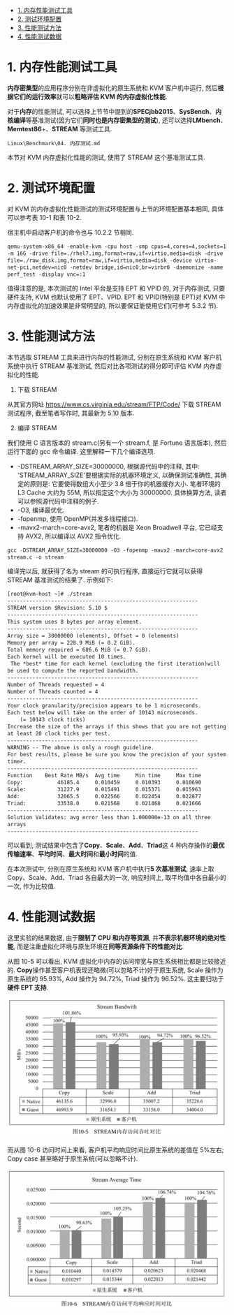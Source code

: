 
<!-- @import "[TOC]" {cmd="toc" depthFrom=1 depthTo=6 orderedList=false} -->

<!-- code_chunk_output -->

- [1. 内存性能测试工具](#1-内存性能测试工具)
- [2. 测试环境配置](#2-测试环境配置)
- [3. 性能测试方法](#3-性能测试方法)
- [4. 性能测试数据](#4-性能测试数据)

<!-- /code_chunk_output -->

# 1. 内存性能测试工具

**内存密集型**的应用程序分别在非虚拟化的原生系统和 KVM 客户机中运行, 然后**根据它们的运行效率**就可以**粗略评估 KVM 的内存虚拟化性能**.

对于**内存**的性能测试, 可以选择上节节中提到的**SPECjbb2015**、**SysBench**、**内核编译**等基准测试(因为它们**同时也是内存密集型的测试**), 还可以选择**LMbench**、**Memtest86**+、**STREAM** 等测试工具.

`Linux\Benchmark\04. 内存测试.md`

本节对 KVM 内存虚拟化性能的测试, 使用了 STREAM 这个基准测试工具.

# 2. 测试环境配置

对 KVM 的内存虚拟化性能测试的测试环境配置与上节的环境配置基本相同, 具体可以参考表 10\-1 和表 10\-2.

宿主机中启动客户机的命令也与 10.2.2 节相同.

```
qemu-system-x86_64 -enable-kvm -cpu host -smp cpus=4,cores=4,sockets=1 -m 16G -drive file=./rhel7.img,format=raw,if=virtio,media=disk -drive file=./raw_disk.img,format=raw,if=virtio,media=disk -device virtio-net-pci,netdev=nic0 -netdev bridge,id=nic0,br=virbr0 -daemonize -name perf_test -display vnc=:1
```

值得注意的是, 本次测试的 Intel 平台是支持 EPT 和 VPID 的, 对于内存测试, 只要硬件支持, KVM 也默认使用了 EPT、VPID. EPT 和 VPID(特别是 EPT)对 KVM 中内存虚拟化的加速效果是非常明显的, 所以要保证能使用它们(可参考 5.3.2 节).

# 3. 性能测试方法

本节选取 STREAM 工具来进行内存的性能测试, 分别在原生系统和 KVM 客户机系统中执行 STREAM 基准测试, 然后对比各项测试的得分即可评估 KVM 内存虚拟化的性能.

1. 下载 STREAM

从其官方网址 https://www.cs.virginia.edu/stream/FTP/Code/ 下载 STREAM 测试程序, 截至笔者写作时, 其最新为 5.10 版本.

2. 编译 STREAM

我们使用 C 语言版本的 stream.c(另有一个 stream.f, 是 Fortune 语言版本), 然后运行下面的 gcc 命令编译. 这里解释一下几个编译选项.

- \-DSTREAM\_ARRAY\_SIZE=30000000, 根据源代码中的注释, 其中: 'STREAM_ARRAY_SIZE'要根据实际的机器环境定义, 以确保测试准确性, 其确定的原则是: 它要使得数组大小至少 3.8 倍于你的机器缓存大小. 笔者环境的 L3 Cache 大约为 55M, 所以指定这个大小为 30000000. 具体换算方法, 读者可以参照源代码中注释的例子.
- \-O3, 编译最优化.
- \-fopenmp, 使用 OpenMP(并发多线程接口).
- \-mavx2\-march=core\-avx2, 笔者的机器是 Xeon Broadwell 平台, 它已经支持 AVX2, 所以编译以 AVX2 指令优化.

```
gcc -DSTREAM_ARRAY_SIZE=30000000 -O3 -fopenmp -mavx2 -march=core-avx2 stream.c -o stream
```

编译完以后, 就获得了名为 stream 的可执行程序, 直接运行它就可以获得 STREAM 基准测试的结果了. 示例如下:

```
[root@kvm-host ~]# ./stream
-------------------------------------------------------------
STREAM version $Revision: 5.10 $
-------------------------------------------------------------
This system uses 8 bytes per array element.
-------------------------------------------------------------
Array size = 30000000 (elements), Offset = 0 (elements)
Memory per array = 228.9 MiB (= 0.2 GiB).
Total memory required = 686.6 MiB (= 0.7 GiB).
Each kernel will be executed 10 times.
 The *best* time for each kernel (excluding the first iteration)will be used to compute the reported bandwidth.
-------------------------------------------------------------
Number of Threads requested = 4
Number of Threads counted = 4
-------------------------------------------------------------
Your clock granularity/precision appears to be 1 microseconds.
Each test below will take on the order of 10143 microseconds.
    (= 10143 clock ticks)
Increase the size of the arrays if this shows that you are not getting at least 20 clock ticks per test.
-------------------------------------------------------------
WARNING -- The above is only a rough guideline.
For best results, please be sure you know the precision of your system timer.
-------------------------------------------------------------
Function    Best Rate MB/s  Avg time     Min time     Max time
Copy:           46185.4     0.010459     0.010393     0.010690
Scale:          31227.9     0.015491     0.015371     0.015963
Add:            32065.5     0.022566     0.022454     0.022877
Triad:          33538.0     0.021568     0.021468     0.021666
-------------------------------------------------------------
Solution Validates: avg error less than 1.000000e-13 on all three arrays
-------------------------------------------------------------
```

可以看到, 测试结果中包含了**Copy**、**Scale**、**Add**、**Triad**这 4 种内存操作的**最优传输速率**、**平均时间**、**最大时间**和**最小时间**的值.

在本次测试中, 分别在原生系统和 KVM 客户机中执行**5 次基准测试**, 速率上取 Copy、Scale、Add、Triad 各自最大的一次, 响应时间上, 取平均值中各自最小的一次, 作为比较值.

# 4. 性能测试数据

这里实验的结果数据, 由于**限制了 CPU 和内存等资源**, 并**不表示机器环境的绝对性能**, 而是注重虚拟化环境与原生环境在**同等资源条件下的性能对比**.

从图 10\-5 可以看出, KVM 虚拟化中内存的访问带宽与原生系统相比都是比较接近的. **Copy**操作甚至客户机表现还略微(可以忽略不计)好于原生系统, Scale 操作为原生系统的 95.93%, Add 操作为 94.72%, Triad 操作为 96.52%. 这主要归功于**硬件 EPT 支持**.

![](./images/2019-05-11-21-33-33.png)

而从图 10-6 访问时间上来看, 客户机平均响应时间比原生系统的差值在 5%左右; Copy case 甚至略好于原生系统(可以忽略不计).

![](./images/2019-05-11-21-35-45.png)